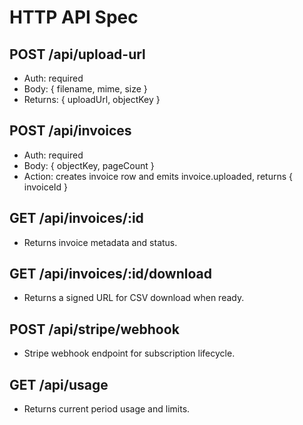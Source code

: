 # HTTP API Spec

## POST /api/upload-url
- Auth: required
- Body: { filename, mime, size }
- Returns: { uploadUrl, objectKey }

## POST /api/invoices
- Auth: required
- Body: { objectKey, pageCount }
- Action: creates invoice row and emits invoice.uploaded, returns { invoiceId }

## GET /api/invoices/:id
- Returns invoice metadata and status.

## GET /api/invoices/:id/download
- Returns a signed URL for CSV download when ready.

## POST /api/stripe/webhook
- Stripe webhook endpoint for subscription lifecycle.

## GET /api/usage
- Returns current period usage and limits.
